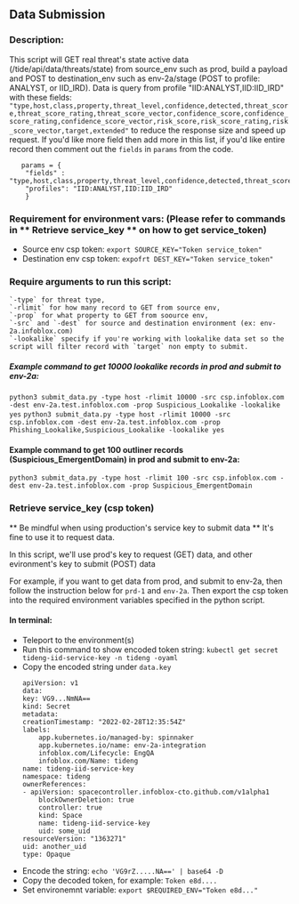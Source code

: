 ## Data Submission

### Description:
This script will GET real threat's state active data (/tide/api/data/threats/state) from source_env such as prod, 
build a payload and POST to destination_env such as env-2a/stage (POST to profile: ANALYST, or IID_IRD). 
Data is query from profile "IID:ANALYST,IID:IID_IRD" with these fields: `"type,host,class,property,threat_level,confidence,detected,threat_score,threat_score_rating,threat_score_vector,confidence_score,confidence_score_rating,confidence_score_vector,risk_score,risk_score_rating,risk_score_vector,target,extended"` to reduce the response size and speed up request. If you'd like more field then add more in this list, if you'd like entire record then comment out the `fields` in `params` from the code.


```
   params = {
    "fields" : "type,host,class,property,threat_level,confidence,detected,threat_score,threat_score_rating,threat_score_vector,confidence_score,confidence_score_rating,confidence_score_vector,risk_score,risk_score_rating,risk_score_vector,target,extended",
    "profiles": "IID:ANALYST,IID:IID_IRD"
    }
```

### Requirement for environment vars: (Please refer to commands in ** Retrieve service_key ** on how to get service_token)
- Source env csp token: `export SOURCE_KEY="Token service_token"`
- Destination env csp token: `expofrt DEST_KEY="Token service_token"`

### Require arguments to run this script:  
  
    `-type` for threat type, 
    `-rlimit` for how many record to GET from source env, 
    `-prop` for what property to GET from soource env, 
    `-src` and `-dest` for source and destination environment (ex: env-2a.infoblox.com)
    `-lookalike` specify if you're working with lookalike data set so the script will filter record with `target` non empty to submit.
  

##### Example command to get 10000 lookalike records in prod and submit to env-2a:
  `python3 submit_data.py -type host -rlimit 10000 -src csp.infoblox.com -dest env-2a.test.infoblox.com -prop Suspicious_Lookalike -lookalike yes`
  `python3 submit_data.py -type host -rlimit 10000 -src csp.infoblox.com -dest env-2a.test.infoblox.com -prop Phishing_Lookalike,Suspicious_Lookalike -lookalike yes`

#### Example command to get 100 outliner records (Suspicious_EmergentDomain) in prod and submit to env-2a:
  `python3 submit_data.py -type host -rlimit 100 -src csp.infoblox.com -dest env-2a.test.infoblox.com -prop Suspicious_EmergentDomain`


### Retrieve service_key (csp token)
** Be mindful when using production's service key to submit data **
It's fine to use it to request data. 

In this script, we'll use prod's key to request (GET) data, and other evironment's key to submit (POST) data

For example, if you want to get data from prod, and submit to env-2a, then follow the instruction below for `prd-1` and `env-2a`.
Then export the csp token into the required environment variables specified in the python script.

#### In terminal:
- Teleport to the environment(s)
- Run this command to show encoded token string:
    `kubectl get secret tideng-iid-service-key -n tideng -oyaml`
- Copy the encoded string under `data.key`
    ```
    apiVersion: v1
    data:
    key: VG9...NmNA==
    kind: Secret
    metadata:
    creationTimestamp: "2022-02-28T12:35:54Z"
    labels:
        app.kubernetes.io/managed-by: spinnaker
        app.kubernetes.io/name: env-2a-integration
        infoblox.com/Lifecycle: EngQA
        infoblox.com/Name: tideng
    name: tideng-iid-service-key
    namespace: tideng
    ownerReferences:
    - apiVersion: spacecontroller.infoblox-cto.github.com/v1alpha1
        blockOwnerDeletion: true
        controller: true
        kind: Space
        name: tideng-iid-service-key
        uid: some_uid
    resourceVersion: "1363271"
    uid: another_uid
    type: Opaque
    ```
- Encode the string: 
    `echo 'VG9rZ.....NA==' | base64 -D`
- Copy the decoded token, for example: `Token e8d....` 
- Set environemnt variable: `export $REQUIRED_ENV="Token e8d..."`